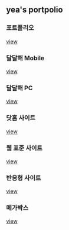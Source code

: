 <h2>yea's portpolio</h2>

<h3>포트폴리오</h3>
<a href="https://verite1023.github.io/yea/photopolio/index.html">view</a>

<h3>달달해 Mobile</h3>
<a href="https://verite1023.github.io/yea/DALDALHAE_MB/m_index.html">view</a>

<h3>달달해 PC</h3>
<a href="https://verite1023.github.io/yea/DALDALHAE_PC/pc_index.html">view</a>

<h3>닷홈 사이트</h3>
<a href="https://verite1023.github.io/yea/HTML/index.html">view</a>

<h3>웹 표준 사이트</h3>
<a href="https://verite1023.github.io/yea/HTML/webstandard/index.html">view</a>

<h3>반응형 사이트</h3>
<a href="https://verite1023.github.io/yea/HTML/responsive/index.html">view</a>

<h3>메가박스</h3>
<a href="https://verite1023.github.io/yea/mega/index.html">view</a>
